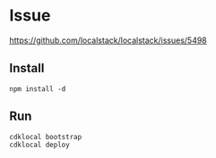 # Issue 

 https://github.com/localstack/localstack/issues/5498

## Install

```
npm install -d
```

## Run

```
cdklocal bootstrap
cdklocal deploy
```
